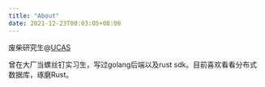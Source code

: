 ```yaml
---
title: "About"
date: 2021-12-23T00:03:05+08:00
---
```


废柴研究生@[UCAS](https://www.ucas.ac.cn)

曾在大厂当螺丝钉实习生，写过golang后端以及rust sdk。目前喜欢看看分布式数据库，琢磨Rust。

